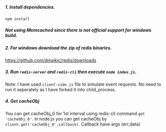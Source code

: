 ##### 1. Install dependencies.
```
npm install
```

##### Not using Memcached since there is not official support for windows build.

##### 2. For windows download the zip of redis binaries.
https://github.com/dmajkic/redis/downloads


##### 3. Run `redis-server` and `redis-cli` then execute `node index.js`.

Note: I have used `client-side.js` file to simulate event requests. No need to run it seperately as
I have forked it into child_process.

##### 4. Get cacheObj
You can get cacheObj_0 for 1st interval using redis-cli command `get 'cacheObj_0'`.
In node.js you can get cacheObj by `client.get('cacheObj_0',callback)`. Callback have args (err,data)
